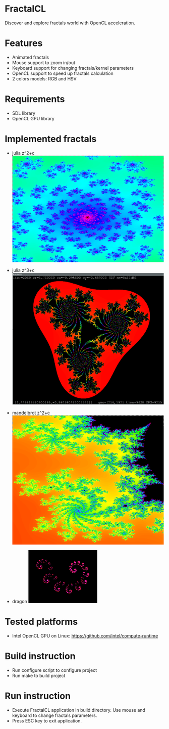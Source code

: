 # FractalCL

Discover and explore fractals world with OpenCL acceleration.

# Features

* Animated fractals
* Mouse support to zoom in/out
* Keyboard support for changing fractals/kernel parameters
* OpenCL support to speed up fractals calculation
* 2 colors models: RGB and HSV

# Requirements 

* SDL library
* OpenCL GPU library

# Implemented fractals

* julia z^2+c
![julia](julia.png)

* julia z^3+c
![julia3](julia3.png)

* mandelbrot z^2+c
![mandelbrot](mandelbrot.png)

* dragon
![dragon](dragon.png)

# Tested platforms

* Intel OpenCL GPU on Linux: https://github.com/intel/compute-runtime

# Build instruction

* Run configure script to configure project
* Run make to build project

# Run instruction

* Execute FractalCL application in build directory. Use mouse and keyboard to change fractals parameters.
* Press ESC key to exit application.

